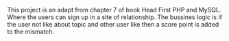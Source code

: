 This project is an adapt from chapter 7 of book Head First PHP and MySQL. 
Where the users can sign up in a site of relationship. 
The bussines logic is if the user not like about topic and other user like then a score point is added to the mismatch. 
